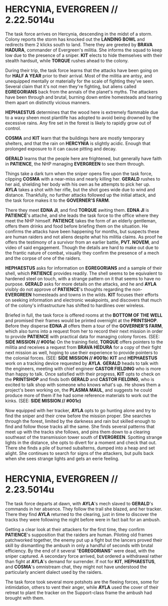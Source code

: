 # HERCYNIA, EVERGREEN // 2.22.5014u
The task force arrives on Hercynia, descending in the midst of a storm.  Colony reports the storm has knocked out the **LANDING BOWL** and redirects them 2 klicks south to land.  There they are greeted by **BRAVA HADURA**, commander of Evergreen's militia.  She informs the squad to keep low due to the presence of a sniper.  **KIT** elects to hide themselves with their stealth hardsuit, while **TORQUE** rushes ahead to the colony.

During their trip, the task force learns that the attacks have been going on for **HALF A YEAR** prior to their arrival.  Most of the militia are antsy, and unequipped mentally or materially for the scale of fighting they've seen.  Several claim that it's not men they're fighting, but aliens called **EGREGORIANS** back from the annals of the planet's myths.  The attackers have been through and brutal, burning down entire homesteads and tearing them apart on distinctly vicious manners.

**HEPHAESTUS** determines that the wood here is extremely flammable due to a waxy sheen most plantlife has adopted to avoid being drowned by the excessive rains.  Any fire set in the forest is likely to rapidly grow out of control.

**COSMA** and **KIT** learn that the buildings here are mostly temporary shelters, and that the rain on **HERCYNIA** is slightly acidic.  Enough that prolonged exposure to it can cause pitting and decay.

**GERALD** learns that the people here are frightened, but generally have faith in **PATIENCE**, the NHP managing **EVERGREEN** to see them through.

Things take a dark turn when the sniper opens fire upon the task force, clipping **COSMA** with a near-miss and nearly killing her.  **GERALD** rushes to her aid, shielding her body with his own as he attempts to pick her up.  **AYLA** takes a shot with her rifle, but the shot goes wide due to wind and distance.  Thankfully, no further attacks followed up the initial attack, and the task force makes it to the **GOVERNER'S FARM**.

There they meet **EDNA JI**, and find **TORQUE** awiting them.  **EDNA JI** is **PATIENCE**'s attaché, and she leads the task force to the office where they meet the NHP himself.  **PATIENCE** takes the form of an elderly gentleman, offers them drinks and food before briefing them on the situation.  He confirms the attacks have been happening for months, but suspects these are human raiders and not aliens despite what his militia claims.  As proof he offers the testimony of a survivor from an earlier battle, **PVT. NOVEM**, and video of said engagement.  Though the details are hard to make out due to the frantic nature of combat, visually they confirm the presence of a mech and the corpse of one of the raiders.

**HEPHAESTUS** asks for information on **EGREGORIANS** and a sample of their shell, which **PATIENCE** provides readily.  The shell seems to be equivalent to hardened steel on touch, with a strange pattern on it that seems to have no purpose.  **GERALD** asks for more details on the attacks, and he and **AYLA** visibly do not approve of **PATIENCE**'s thoughts regarding the non-**EVERGREEN** homesteads and towns in the wilds.  **KIT** focuses their efforts on seeking information and electronic weakpoints, and discovers that much of the colony's infrastructure has shifted to hardlines over wireless.

Briefed in full, the task force is offered rooms at the **BOTTOM OF THE WELL** and promised their frames would be printed overnight at the **PRINTSHOP**.  Before they disperse **EDNA JI** offers them a tour of the **GOVERNER'S FARM**, which also turns into a request from her to record their next mission in order to provide **PATIENCE** with practical data for managing colony forces.  (SEE: **SIDE MISSION // #001a**)  On the training field, **TORQUE** offers pointers to the militia and receives a request from **BRAVA HEDURA** for a copy of their fight next mission as well, hoping to use their experience to provide pointers to the colonial forces.  (SEE: **SIDE MISSION // #001b**)  **KIT** and **HEPHAESTUS** work on a tracking device requested by **AYLA**.  **GERALD** heads to talk with the engineers, meeting with chief engineer **CASTOR FIELDING** who is more than happy to talk. Once satisfied with their progress, **KIT** opts to check on the **PRINTSHOP** and finds both **GERALD** and **CASTOR FIELDING**, who is excited to talk shop with someone who knows what's up.  He shows them a project's been working on, the **PLASMA MAUL**, and suggests he could produce more of them if he had some reference materials to work out the kinks.  (SEE: **SIDE MISSION // #001c)**

Now equipped with her tracker, **AYLA** opts to go hunting alone and try to find the sniper and their crew before the mission proper.  She searches through the forest, limited by the darkness and rain but skilled enough to find and follow those tracks all the same.  She finds several patterns that meet up with the tracks she follows, and pins them down to a clearing southeast of the transmission tower south of **EVERGREEN**.  Spotting strange lights in the distance, she opts to divert for a moment and check that out.  There she finds a pile of burned subalterns, dumped into a heap and set alight.  She continues to search for signs of the attackers, but pulls back when she sees strange lights and gets an eerie feeling.

# HERCYNIA, EVERGREEN // 2.23.5014u
The task force departs at dawn, with **AYLA**'s mech slaved to **GERALD**'s commands in her absence.  They follow the trail she blazed, and her tracker.  There they find **AYLA** returned to the clearing, just in time to discover the tracks they were following the night before were in fact bait for an ambush.

Getting a clear look at their attackers for the first time, they confirm **PATIENCE**'s supposition that the raiders are human.  Piloting old frames patchworked together, the enemy put up a fight but the lancers proved their skill by dismantling the ambush in only a handful of seconds with brutal efficiency.  By the end of it several "**EGREGORIANS**" were dead, with the sniper captured.  A secondary force arrived, but ordered a withdrawal rather than fight at **AYLA**'s demand for surrender.  If not for **KIT**, **HEPHAESTUS**, and **COSMA**'s omnistream chat, they might not have understood the particularly ancient dialect used by the raiders.

The task force took several more potshots are the fleeing forces, some for intimidation, others to vent their anger, while **AYLA** used the cover of their retreat to plant the tracker on the Support-class frame the ambush had brought with them.
